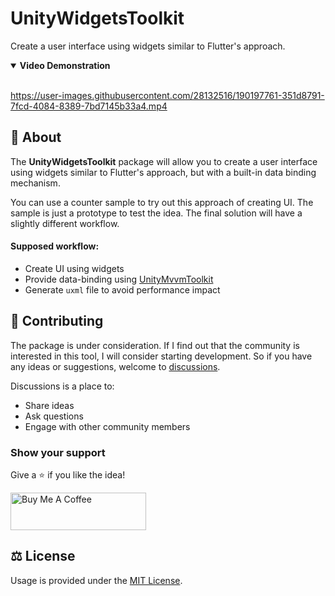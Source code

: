 # UnityWidgetsToolkit

Create a user interface using widgets similar to Flutter's approach.

<details open><summary><b>Video Demonstration</b></summary>
<br />

https://user-images.githubusercontent.com/28132516/190197761-351d8791-7fcd-4084-8389-7bd7145b33a4.mp4

</details>

## :pencil: About

The **UnityWidgetsToolkit** package will allow you to create a user interface using widgets similar to Flutter's approach, but with a built-in data binding mechanism.

You can use a counter sample to try out this approach of creating UI. The sample is just a prototype to test the idea. The final solution will have a slightly different workflow.

#### Supposed workflow:
- Create UI using widgets
- Provide data-binding using [UnityMvvmToolkit](https://github.com/ChebanovDD/UnityMvvmToolkit)
- Generate `uxml` file to avoid performance impact

## :bookmark_tabs: Contributing

The package is under consideration. If I find out that the community is interested in this tool, I will consider starting development. So if you have any ideas or suggestions, welcome to [discussions](https://github.com/ChebanovDD/UnityMvvmToolkit/discussions).

Discussions is a place to:
* Share ideas
* Ask questions
* Engage with other community members

### Show your support

Give a :star: if you like the idea!

<a href="https://www.buymeacoffee.com/chebanovdd" target="_blank"><img src="https://cdn.buymeacoffee.com/buttons/v2/default-orange.png" alt="Buy Me A Coffee" style="height: 60px !important;width: 217px !important;" ></a>

## :balance_scale: License

Usage is provided under the [MIT License](LICENSE).
